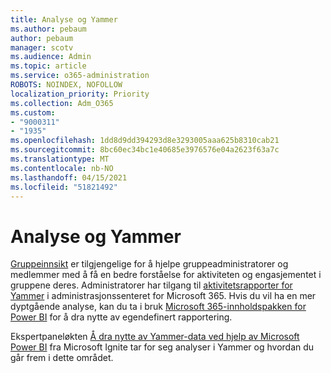 ```yaml
---
title: Analyse og Yammer
ms.author: pebaum
author: pebaum
manager: scotv
ms.audience: Admin
ms.topic: article
ms.service: o365-administration
ROBOTS: NOINDEX, NOFOLLOW
localization_priority: Priority
ms.collection: Adm_O365
ms.custom:
- "9000311"
- "1935"
ms.openlocfilehash: 1dd8d9dd394293d8e3293005aaa625b8310cab21
ms.sourcegitcommit: 8bc60ec34bc1e40685e3976576e04a2623f63a7c
ms.translationtype: MT
ms.contentlocale: nb-NO
ms.lasthandoff: 04/15/2021
ms.locfileid: "51821492"
---
```

# <a name="analytics-and-yammer"></a>Analyse og Yammer

[Gruppeinnsikt](https://support.office.com/article/view-group-insights-in-yammer-73f9fa6d-d442-4f25-9194-d5317c9328ab) er tilgjengelige for å hjelpe gruppeadministratorer og medlemmer med å få en bedre forståelse for aktiviteten og engasjementet i gruppene deres. Administratorer har tilgang til [aktivitetsrapporter for Yammer](https://docs.microsoft.com/microsoft-365/admin/activity-reports/yammer-activity-report) i administrasjonssenteret for Microsoft 365. Hvis du vil ha en mer dyptgående analyse, kan du ta i bruk [Microsoft 365-innholdspakken for Power BI](https://docs.microsoft.com/microsoft-365/admin/usage-analytics/enable-usage-analytics) for å dra nytte av egendefinert rapportering.

Ekspertpaneløkten [Å dra nytte av Yammer-data ved hjelp av Microsoft Power BI](https://aka.ms/MiningYammerDataIgnite2017) fra Microsoft Ignite tar for seg analyser i Yammer og hvordan du går frem i dette området.
